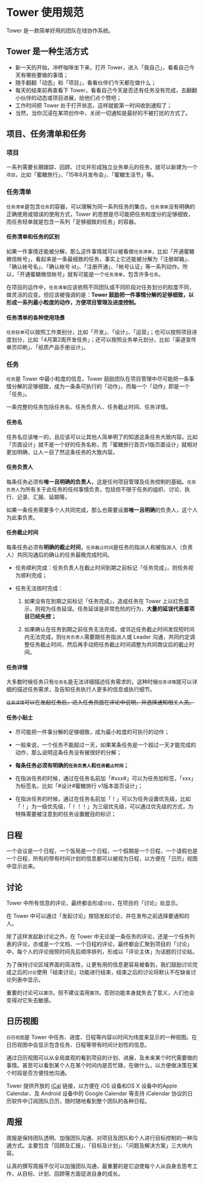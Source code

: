 # Tower 使用规范

Tower 是一款简单好用的团队在线协作系统。

## Tower 是一种生活方式

- 新一天的开始，冲杯咖啡坐下来，打开 Tower，进入「我自己」，看看自己今天有哪些要做的事情；
- 随手翻翻「动态」和「项目」，看看伙伴们今天都在做什么；
- 每天的结束前再查看下 Tower，看看自己今天是否还有任务没有完成，去翻翻小伙伴的动态或项目进展，给他们点个赞吧；
- 工作时间把 Tower 处于打开状态，这样就能第一时间收到通知了；
- 当然，当你沉浸在某项创作中，关闭一切通知是最好的不被打扰的方式了。

## 项目、任务清单和任务

### 项目

一系列需要长期跟踪、回顾、讨论并形成独立业务单元的任务，就可以新建为一个`项目`，比如「蜜糖旅行」、「15年8月发布会」、「蜜糖生活节」等。

### 任务清单

`任务清单`是包含`任务`的容器，可以理解为同一系列任务的集合。`任务清单`没有明确的正确使用或错误的使用方式，Tower 的思想是尽可能把任务粒度分的足够细致，而任务轻单就是包含一系列「足够细致的任务」的容器。

#### 任务清单和任务的区别

如果一件事情还能被分解，那么这件事情就可以被看做`任务清单`，比如「开通蜜糖微信帐号」，看起来是一条最细致的任务，事实上它还能被分解为「注册邮箱」、「确认帐号名」、「确认帐号 id」、「注册开通」、「帐号认证」等一系列动作。所以，「开通蜜糖微信帐号」就有可能是一个`任务清单`，包含许多`任务`。

在项目的运作中，`任务清单`应该依照不同团队或不同阶段对任务划分的粒度不同，做灵活的应变。但应该被强调的是：**Tower 鼓励把一件事情分解的足够细致，以形成一系列最小粒度的动作，方便项目管理及进度控制。**

#### 任务清单的各种使用场景

`任务轻单`可以按照工作类别分，比如「开发」、「设计」、「运营」；也可以按照项目进度划分，比如「4月第2周开发任务」；还可以按照业务单元划分，比如「渠道宣传单页印刷」、「纸质产品手册设计」。

### 任务

`任务`是 Tower 中最小粒度的信息，Tower 鼓励团队在项目管理中尽可能把一条事情分解的足够细致，成为一条条可执行的「动作」，而每一个「动作」即是一个「任务」。

一条完整的任务包括任务名、任务负责人、任务截止时间、任务详情。

#### 任务名

任务名应该唯一的，且应该可以让其他人简单明了的知道这条任务大致内容。比如「页面设计」就不是一个好的任务名称，而「蜜糖旅行首页v1版页面设计」就相对更加明确，让人一目了然这条任务的大致内容。

#### 任务负责人

每条任务必须有**唯一且明确的负责人**，这是任何项目管理及任务控制的基础。`任务负责人`为所有关于此任务的任何事情负责，包括但不限于任务的组织、讨论、执行、记录、汇报、延期等。

如果一条任务需要多个人共同完成，那么也需要设置**唯一且明确**的负责人，这个人为此事负责。

#### 任务截止时间

每条任务必须有**明确的截止时间**，`任务截止时间`是任务的指派人和被指派人（负责人）共同沟通后的确认的任务最晚完成时间。

- 任务顺利完成：任务负责人在截止时间到期之前标记「任务完成」，则任务视为顺利完成；

- 任务无法按时完成：

	1. 如果没有在到期之前标记「任务完成」，造成任务在 Tower 上以红色显示，则视为任务延误。任务延误是非常危险的行为，**大量的延误代表着项目已经失控；**

	2. 如果确认在任务到期之前任务无法完成，或邻近任务截止时间发现短时间内无法完成，则`任务负责人`需要跟任务指派人或 Leader 沟通，共同约定调整任务截止时间，然后再手动把任务截止时间调整为共同商议后的截止时间。

#### 任务详情

大多数时候任务只有`任务名`是无法详细描述任务需求的，这种时候`任务详情`就可以详细的描述任务需求，及告知任务执行人更多的信息或执行细节。

~~`任务详情`可以在发起任务后，进入任务页面在评论中说明，并选择通知相关人员。~~

#### 任务小贴士

- 尽可能把一件事分解的足够细致，成为最小粒度的可执行的动作；

- 一般来说，一个任务不能超过一天，如果某条任务是一个超过一天才能完成的动作，那么说明这条任务没有被很好的分解；

- **每条任务必须有明确的`任务负责人`和`任务截止时间`；**

- 在指派任务的时候，通过在任务名前加「#xxx#」可以为任务加标签，「xxx」为标签名，比如「#设计#蜜糖旅行 v1版本首页设计」；

- 在指派任务的时候，通过在任务名前加「！」可以为任务设置优先级，比如「！」为一级优先级，「！！！」为三级优先级，可以通过优先级的方式，为特殊需要被注意到的任务设置醒目的标识；

## 日程

一个会议是一个日程，一个饭局是一个日程，一个假期是一个日程，一个请假也是一个日程，所有的带有时间计划的信息都可以被视为日程，以方便在「日历」视图中显示出来。

## 讨论

Tower 中所有信息的评论，最终都会形成`讨论`，在项目的「讨论」处显示。

在 Tower 中可以通过「发起讨论」按钮发起讨论，并在发布之前选择要通知的人。

除了这样发起新讨论之外，在 Tower 中无论是一条任务的评论，还是一个任务列表的评论，亦或是一个文档、一个日程的评论，最终都会汇聚到项目的「讨论」中，每个人的评论按照时间先后顺序排列，形成以「评论主体」为话题的讨论帖。

为了保持讨论区域界面的简洁性，让更有用的信息更容易被看到，我们鼓励讨论完成之后的`讨论`使用「结束讨论」功能进行结束，结束之后的讨论将默认不在缺省讨论列表中显示。

重要的讨论可以`置顶`，但不建议滥用`置顶`，否则功能本身就失去了意义，人们也会变得对它失去敏感。

## 日历视图

`日历视图`是 Tower 中任务、进度、日程等内容以时间为纬度来显示的一种视图。在日历视图中会显示包含任务、日程等带有时间计划性的信息。

通过日历视图可以从全局直观的看到项目的计划、进展，及未来某个时代需要做的事情。甚至可以看到某个人在某个时间内是否忙碌，在做什么，以方便做决策在某个时段是否方便找他沟通。

Tower 提供开放的 [iCal](http://zh.wikipedia.org/wiki/ICalendar) 链接，以方便在 iOS 设备和OS X 设备中的Apple Calendar、及 Android 设备中的 Google Calendar 等支持 iCalendar 协议的日历软件中订阅团队日历，随时随地看到整个团队的各种日程。

## 周报

周报是保持团队透明、加强团队沟通、对项目及团队和个人进行目标控制的一种沟通方式。主要包含「回顾及汇报」、「目标及计划」、「问题及解决方案」三大块内容。

认真的撰写周报不仅可以加强团队沟通，最重要的是它迫使每个人从自身去思考工作，从目标、计划、回顾等方面促进自身的成长。

